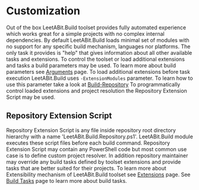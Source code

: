 # Customization

Out of the box LeetABit.Build toolset provides fully automated experience which works great for a simple projects with no complex
internal dependencies. By default LeetABit.Build loads minimal set of modules with no support for any specific build mechanism,
languages nor platforms. The only task it provides is "help" that gives information about all other available tasks and extensions.
To control the toolset or load additional extensions and tasks a build parameters may be used. To learn more about build parameters
see [Arguments](Arguments.md) page. To load additional extensions before task execution LeetABit.Build uses `-ExtensionModules`
parameter. To learn how to use this parameter take a look at [Build-Repository](../Reference/LeetABit.Build/Build-Repository.md)
To programmatically control loaded extensions and project resolution the Repository Extension Script may be used.

## Repository Extension Script

Repository Extension Script is any file inside repository root directory hierarchy with a name 'LeetABit.Build.Repository.ps1'.
LeetABit.Build module executes these script files before each build command. Repository Extension Script may contain any PowerShell
code but most common use case is to define custom project resolver. In addition repository maintainer may override any build tasks
defined by toolset extensions and provide tasks that are better suited for their projects. To learn more about Extensibility
mechanism of LeetABit.Build toolset see [Extensions](Extensions.md) page. See [Build Tasks](BuildTasks.md) page to learn more about
build tasks.